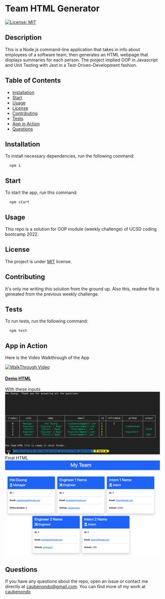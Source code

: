 # Team HTML Generator

[![License: MIT](https://img.shields.io/badge/License-MIT-yellow.svg)](https://opensource.org/licenses/MIT)

## Description

This is a Node.js command-line application that takes in info about employees of a software team, then generates an HTML webpage that displays summaries for each person. The project implied OOP in Javascript and Unit Testing with Jest in a Test-Driven-Development fashion.

## Table of Contents

-   [Installation](#Installation)
-   [Start](#Start)
-   [Usage](#Usage)
-   [License](#License)
-   [Contributing](#Contributing)
-   [Tests](#Tests)
-   [App in Action](#Action)
-   [Questions](#Questions)

## Installation <a name='Installation'></a>

To install necessary dependencies, run the following command:

```
  npm i
```

## Start <a name='Start'></a>

To start the app, run this command:

```
  npm start
```

## Usage <a name='Usage'></a>

This repo is a solution for OOP module (weekly challenge) of UCSD coding bootcamp 2022.

## License <a name='License'></a>

The project is under [MIT](https://opensource.org/licenses/MIT) license.

## Contributing <a name='Contributing'></a>

It's only me writing this solution from the ground up. Also this, readme file is geneated from the previous weekly challenge.

## Tests <a name='Tests'></a>

To run tests, run the following command:

```
  npm test
```

## App in Action <a name='Action'></a>

Here is the Video Walkthrough of the App

[![WalkThrough Video](https://i9.ytimg.com/vi/DEmL64HK1Z4/mq3.jpg?sqp=CLDC3JQG&rs=AOn4CLConI8o0ONeDSr53mdxi05NXPX73g&retry=4)](https://youtu.be/DEmL64HK1Z4 "Team Generator HW challenge")

#### [Demo HTML](https://github.com/caubenondo/team-generator/blob/main/dist/index.html)

With these inputs
![Inputs](./src/TerminalInput.png)
Final HTML
![Final HTML](./src/FinalHTML.png)

## Questions <a name='Questions'></a>

If you have any questions about the repo, open an issue or contact me directly at caubenondo@gmail.com.
You can find more of my work at [caubenondo](https://github.com/caubenondo)
